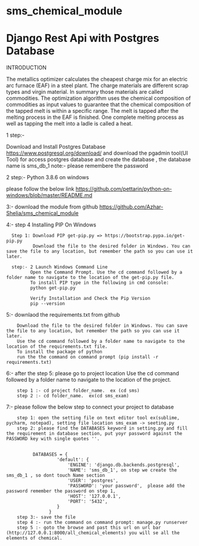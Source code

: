 # sms_chemical_module 
# Django Rest Api with Postgres Database

INTRODUCTION

The metallics optimizer calculates the cheapest charge mix for an electric arc furnace (EAF)
in a steel plant. The charge materials are different scrap types and virgin material. In summary
those materials are called commodities. The optimization algorithm uses the chemical
composition of commodities as input values to guarantee that the chemical composition of the
tapped melt is within a specific range. The melt is tapped after the melting process in the EAF
is finished. One complete melting process as well as tapping the melt into a ladle is called a
heat.

1 step:-

Download and Install Postgres Database
https://www.postgresql.org/download/
and download the pgadmin tool(UI Tool) for access postgres database and create the database , the database name is sms_db_1
  note:- please remembere the password

2 step:- Python 3.8.6 on windows

please follow the below link
https://github.com/pettarin/python-on-windows/blob/master/README.md

3:- download the module from github https://github.com/Azhar-Shelia/sms_chemical_module

4:- step 4
      Installing PIP On Windows

      Step 1: Download PIP get-pip.py => https://bootstrap.pypa.io/get-pip.py
              Download the file to the desired folder in Windows. You can save the file to any location, but remember the path so you can use it later.

      step:- 2 Launch Windows Command Line
             Open the Command Prompt. Use the cd command followed by a folder name to navigate to the location of the get-pip.py file.
             To install PIP type in the following in cmd console:
             python get-pip.py

             Verify Installation and Check the Pip Version
             pip --version

5:- downlaod the requirements.txt from github

        Download the file to the desired folder in Windows. You can save the file to any location, but remember the path so you can use it later.
        Use the cd command followed by a folder name to navigate to the location of the requirements.txt file.
        To install the package of python 
        run the the command on command prompt (pip install -r requirements.txt)
  
6:- after the step 5:
        please go to project location 
        Use the cd command followed by a folder name to navigate to the location of the project.

        step 1 :- cd project folder_name.  ex (cd sms)
        step 2 :- cd folder_name.  ex(cd sms_exam)
  
 7:- please follow the below step to connect your project to database
      
        step 1: open the setting file on text editor tool ex(sublime, pycharm, notepad), setting file location sms_exam -> seeting.py
        step 2: please find the DATABASES keyword in setting.py and fill the requirement in database section, put yoyr password against the PASSWORD key with single quotes ''.
            
            
              DATABASES = {
                       'default': {
                           'ENGINE': 'django.db.backends.postgresql',
                           'NAME': 'sms_db_1', on step we create the sms_db_1 , so dont touch Name section
                           'USER': 'postgres',
                           'PASSWORD': 'your password',  please add the password remember the password on step 1, 
                           'HOST': '127.0.0.1',
                           'PORT': '5432',
                       }
                    }
        step 3:- save the file
        step 4 :- run the command on command prompt: manage.py runserver
        step 5 :- goto the browse and past this url on url bar (http://127.0.0.1:8000/all_chemical_elements) you will se all the elements of chemical. 

